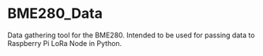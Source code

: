 # BME280_Data
Data gathering tool for the BME280. Intended to be used for passing data to Raspberry Pi LoRa Node in Python. 

